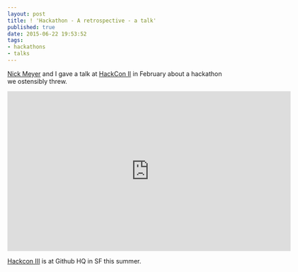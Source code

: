 ```yaml
---
layout: post
title: ! 'Hackathon - A retrospective - a talk'
published: true
date: 2015-06-22 19:53:52
tags:
- hackathons
- talks
---
```


[Nick Meyer](https://twitter.com/nickemeyer) and I gave a talk at [HackCon II](http://hackcon.io) in February about a hackathon we ostensibly threw.

<iframe width="640" height="360" src="https://www.youtube.com/embed/cBRMuPBtTN0?rel=0" frameborder="0" allowfullscreen></iframe>

[Hackcon III](http://hackcon.io) is at Github HQ in SF this summer.
